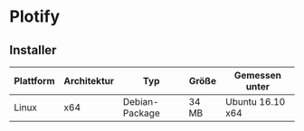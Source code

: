 # Plotify

## Installer

| Plattform | Architektur | Typ            | Größe  | Gemessen unter       |
|-----------|-------------|----------------|--------|----------------------|
| Linux     | x64         | Debian-Package |  34 MB | Ubuntu 16.10 x64     |

